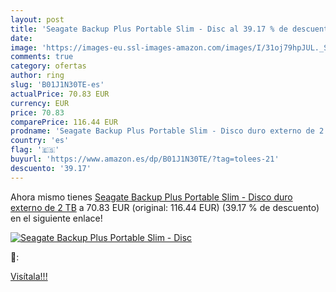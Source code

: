 ```yaml
---
layout: post
title: 'Seagate Backup Plus Portable Slim - Disc al 39.17 % de descuento'
date: 
image: 'https://images-eu.ssl-images-amazon.com/images/I/31oj79hpJUL._SL200_.jpg'
comments: true
category: ofertas
author: ring
slug: 'B01J1N30TE-es'
actualPrice: 70.83 EUR
currency: EUR
price: 70.83
comparePrice: 116.44 EUR
prodname: 'Seagate Backup Plus Portable Slim - Disco duro externo de 2 TB'
country: 'es'
flag: '🇪🇸'
buyurl: 'https://www.amazon.es/dp/B01J1N30TE/?tag=tolees-21'
descuento: '39.17'
---
```


Ahora mismo tienes [Seagate Backup Plus Portable Slim - Disco duro externo de 2 TB](https://www.amazon.es/dp/B01J1N30TE/?tag=tolees-21) a 70.83 EUR (original: 116.44 EUR) (39.17 %  de descuento) en el siguiente enlace!

[![Seagate Backup Plus Portable Slim - Disc](https://images-eu.ssl-images-amazon.com/images/I/31oj79hpJUL._SL200_.jpg)](https://www.amazon.es/dp/B01J1N30TE/?tag=tolees-21)

🔎:


[Visítala!!!](https://www.amazon.es/dp/B01J1N30TE/?tag=tolees-21)
